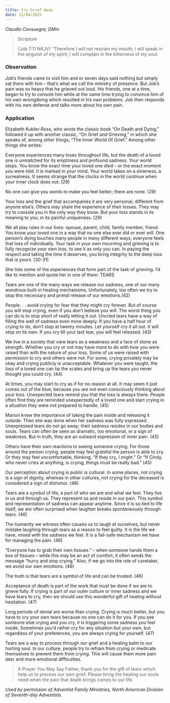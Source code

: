 ```yaml
---
title: Cry Grief Away
date: 11/04/2025
---
```


_Claudio Consuegra, DMin_

> <p>Scripture</p>
> (Job 7:11 NKJV) "Therefore I will not restrain my mouth; I will speak in the anguish of my spirit; I will complain in the bitterness of my soul.

### Observation

Job’s friends came to visit him and or seven days said nothing but simply sat there with him – that’s what we call the ministry of presence. But Job’s pain was so heavy that he grieved out loud. His friends, one at a time, began to try to console him while at the same time trying to convince him of his own wrongdoing which resulted in his own problems. Job then responds with his own defense and talks more about his own pain.

### Application

Elizabeth Kubler-Ross, who wrote the classic book “On Death and Dying,” followed it up with another classic, “On Grief and Grieving,” in which she speaks of, among other things, “The Inner World Of Grief.” Among other things she writes:

Everyone experiences many loses throughout life, but the death of a loved one is unmatched for its emptiness and profound sadness. Your world stops. You know the exact time your loved one died – or the exact moment you were told. It is marked in your mind. Your world takes on a slowness, a surrealness. It seems strange that the clocks in the world continue when your inner clock does not. (29)

No one can give you words to make you feel better; there are none. (29)

Your loss and the grief that accompanies it are very personal, different from anyone else’s. Others may share the experience of their losses. They may try to console you in the only way they know. But your loss stands in its meaning to you, in its painful uniqueness. (29)

We all play roles in our lives: spouse, parent, child, family member, friend. You know your loved one in a way that no one else ever did or ever will. One person’s dying touches many people in many different ways; everyone feels that loss of individually. Your task in your own mourning and grieving is to fully recognize your own loss, to see it as only you can. In paying the respect and taking the time it deserves, you bring integrity to the deep loss that is yours. (30-31)

She lists some of the experiences that form part of the task of grieving. I’d like to mention and quote her in one of them: TEARS

Tears are one of the many ways we release our sadness, one of our many wondrous built-in healing mechanisms. Unfortunately, too often we try to stop this necessary and primal release of our emotions.(42)

People. . . avoid crying for fear that they might cry forever. But of course you will stop crying, even if you don’t believe you will. The worst thing you can do is to stop short of really letting it out. Uncried tears have a way of filling the well of sadness even more deeply. If you have a half hour of crying to do, don’t stop at twenty minutes. Let yourself cry it all out. It will stop on its own. If you cry till your last tear, you will feel released. (43)

We live in a society that view tears as a weakness and a face of stone as strength. Whether you cry or not may have more to do with how you were raised than with the nature of your loss. Some of us were raised with permission to cry and others were not. For some, crying privately may be okay and crying publicly is unacceptable. Whatever you were taught, the loss of a loved one can tip the scales and bring up the tears you never thought you could cry. (44)

At times, you may start to cry as if for no reason at all. It may seem it just comes out of the blue, because you are not even consciously thinking about your loss. Unexpected tears remind you that the loss is always there. People often find they are reminded unexpectedly of a loved one and start crying in a situation they were not prepared to handle. (45)

Marion knew the importance of taking the pain inside and releasing it outside. Then she was done when her sadness was fully expressed. Unexpressed tears do not go away; their sadness resides in our bodies and souls. Tears can often be seen as dramatic, too emotional, or a sign of weakness. But in truth, they are an outward expression of inner pain. (45)

Others have their own reactions to seeing someone crying. For those around the person crying, people may feel grateful the person is able to cry. Or they may feel uncomfortable, thinking, “If they cry, I might.” Or “If Cindy, who never cries at anything, is crying, things must be really bad.” (45)

Our perception about crying is public is cultural. In some places, not crying is a sign of dignity, whereas in other cultures, not crying for the deceased is considered a sign of dishonor. (46)

Tears are a symbol of life, a part of who we are and what we feel. They live in us and through us. They represent us and reside in our pain. This symbol and representation of sadness can appear anytime. Since it is so tied to life itself, we are often surprised when laughter breaks spontaneously through tears. (46)

The humanity we witness often causes us to laugh at ourselves, but never mistake laughing through tears as a reason to feel guilty. It is the life we have, mixed with the sadness we feel. It is a fail-safe mechanism we have for managing the pain. (46)

“Everyone has to grab their own tissues.” – when someone hands them a box of tissues – while this may be an act of comfort, it often sends the message “hurry and stop crying.” Also, if we go into the role of caretaker, we avoid our own emotions. (46)

The truth is that tears are a symbol of life and can be trusted. (46)

Acceptance of death is part of the work that must be done if we are to grieve fully. If crying is part of our outer culture or inner sadness and we have tears to cry, then we should use this wonderful gift of healing without hesitation. (47)

Long periods of denial are worse than crying. Crying is much better, but you have to cry your own tears because no one can do it for you. If you see someone else crying and you cry, it is triggering some sadness you feel inside. Sometimes you’d rather cry for any situation but your own, but regardless of your preferences, you are always crying for yourself. (47)

Tears are a way to process through our grief and a healing balm to our hurting soul. In our culture, people try to refrain from crying or medicate themselves to prevent them from crying. This will cause them more pain later and more emotional difficulties.

> <callout>A Prayer You May Say</callout>
> Father, thank you for the gift of tears which help us to process our own grief. Please bring the healing our souls need when the pain that death brings comes to our life.

_Used by permission of Adventist Family Ministries, North American Division of Seventh-day Adventists._